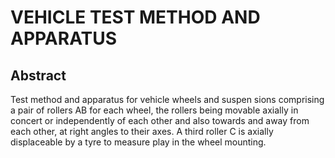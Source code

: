 # VEHICLE TEST METHOD AND APPARATUS

## Abstract
Test method and apparatus for vehicle wheels and suspen sions comprising a pair of rollers AB for each wheel, the rollers being movable axially in concert or independently of each other and also towards and away from each other, at right angles to their axes. A third roller C is axially displaceable by a tyre to measure play in the wheel mounting.